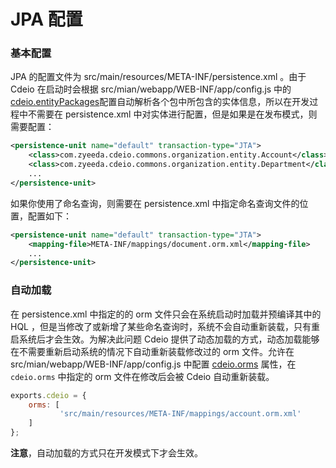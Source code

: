 # JPA 配置


### 基本配置

JPA 的配置文件为 src/main/resources/META-INF/persistence.xml 。由于 Cdeio 在启动时会根据 src/mian/webapp/WEB-INF/app/config.js 中的 [cdeio.entityPackages](/document/settings/system.html)配置自动解析各个包中所包含的实体信息，所以在开发过程中不需要在 persistence.xml 中对实体进行配置，但是如果是在发布模式，则需要配置：
```xml
<persistence-unit name="default" transaction-type="JTA">
    <class>com.zyeeda.cdeio.commons.organization.entity.Account</class>
    <class>com.zyeeda.cdeio.commons.organization.entity.Department</class>
    ...
</persistence-unit>
```

如果你使用了命名查询，则需要在 persistence.xml 中指定命名查询文件的位置，配置如下：

```xml
<persistence-unit name="default" transaction-type="JTA">
    <mapping-file>META-INF/mappings/document.orm.xml</mapping-file>
    ...
</persistence-unit>
```

### 自动加载

在 persistence.xml 中指定的的 orm 文件只会在系统启动时加载并预编译其中的 HQL ，但是当修改了或新增了某些命名查询时，系统不会自动重新装载，只有重启系统后才会生效。为解决此问题 Cdeio 提供了动态加载的方式，动态加载能够在不需要重新启动系统的情况下自动重新装载修改过的 orm 文件。允许在 src/mian/webapp/WEB-INF/app/config.js 中配置 [cdeio.orms](/document/settings/system.html) 属性，在 `cdeio.orms` 中指定的 orm 文件在修改后会被 Cdeio 自动重新装载。

```js
exports.cdeio = {
    orms: [
           'src/main/resources/META-INF/mappings/account.orm.xml'
    ]
};
```

**注意**，自动加载的方式只在开发模式下才会生效。